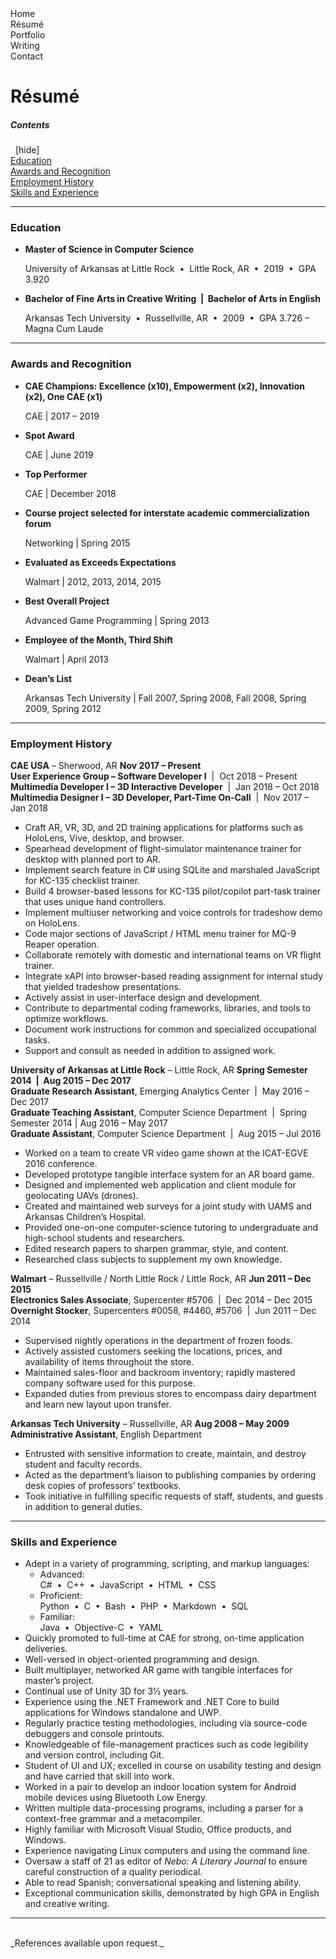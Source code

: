 <script src="https://code.jquery.com/jquery-3.2.1.min.js"></script>
<script src="/assets/js/menu-nav.js"></script>
<script src="/assets/js/toggle-toc.js"></script>

<div id="site-menu" class="site-menu">
  <div id="site-menu-button-containter-home" class="site-menu-button-container">
    <div id="site-menu-button-home" class="site-menu-button">
      <span class="site-menu-button-text">Home</span>
    </div>
  </div>
  <div id="site-menu-button-container-resume" class="site-menu-button-container">
    <div id="site-menu-button-resume" class="site-menu-button disabled">
      <span class="site-menu-button-text">R&#233;sum&#233;</span>
    </div>
  </div>
  <div id="site-menu-button-container-portfolio" class="site-menu-button-container">
    <div id="site-menu-button-portfolio" class="site-menu-button">
      <span class="site-menu-button-text">Portfolio</span>
    </div>
  </div>
  <div id="site-menu-button-container-writing" class="site-menu-button-container">
    <div id="site-menu-button-writing" class="site-menu-button">
      <span class="site-menu-button-text">Writing</span>
    </div>
  </div>
  <div id="site-menu-button-container-contact" class="site-menu-button-container">
    <div id="site-menu-button-contact" class="site-menu-button">
      <span class="site-menu-button-text">Contact</span>
    </div>
  </div>
</div>

# R&#233;sum&#233; #

<nav class="toc">
  <div class="toc-title">
    <h5 class="toc-title-text">Contents</h5>
    &nbsp;
    [<a class="smaller-text toc-toggle-text" onclick="toggleTOC()">hide</a>]
  </div>
  <div class="toc-headings">
    <a href="#education">Education</a><br>
    <a href="#awards-and-recognition">Awards and Recognition</a><br>
    <a href="#employment-history">Employment History</a><br>
    <a href="#skills-and-experience">Skills and Experience</a>
  </div>
</nav>

* * *

<div id="education">
  <h3>Education</h3>

  <ul>
    <li class="bullet-point-one"><p><strong>Master of Science in Computer Science</strong><br>
      <div class="bullet-addendum res">University of Arkansas at Little Rock&nbsp;&nbsp;•&nbsp;&nbsp;Little Rock, AR&nbsp;&nbsp;•&nbsp;&nbsp;2019&nbsp;&nbsp;•&nbsp;&nbsp;GPA 3.920</div></p></li>
    <li class="bullet-point-one"><p><strong>Bachelor of Fine Arts in Creative Writing&nbsp;&nbsp;|&nbsp;&nbsp;Bachelor of Arts in English</strong><br>
      <div class="bullet-addendum res">Arkansas Tech University&nbsp;&nbsp;•&nbsp;&nbsp;Russellville, AR&nbsp;&nbsp;•&nbsp;&nbsp;2009&nbsp;&nbsp;•&nbsp;&nbsp;GPA 3.726 – Magna Cum Laude</div></p></li>
  </ul>
</div>

* * *

<div id="awards-and-recognition">
  <h3>Awards and Recognition</h3>

  <ul>
    <li class="bullet-point-one"><p><strong>CAE Champions: Excellence (x10), Empowerment (x2), Innovation (x2), One CAE (x1)</strong><br>
      <div class="bullet-addendum res">CAE | 2017 – 2019</div></p></li>
    <li class="bullet-point-one"><p><strong>Spot Award</strong><br>
      <div class="bullet-addendum res">CAE | June 2019</div></p></li>
    <li class="bullet-point-one"><p><strong>Top Performer</strong><br>
      <div class="bullet-addendum res">CAE | December 2018</div></p></li>
    <li class="bullet-point-one"><p><strong>Course project selected for interstate academic commercialization forum</strong><br>
      <div class="bullet-addendum res">Networking | Spring 2015</div></p></li>
    <li class="bullet-point-one"><p><strong>Evaluated as Exceeds Expectations</strong><br>
      <div class="bullet-addendum res">Walmart | 2012, 2013, 2014, 2015</div></p></li>
    <li class="bullet-point-one"><p><strong>Best Overall Project</strong><br>
      <div class="bullet-addendum res">Advanced Game Programming | Spring 2013</div></p></li>
    <li class="bullet-point-one"><p><strong>Employee of the Month, Third Shift</strong><br>
      <div class="bullet-addendum res">Walmart | April 2013</div></p></li>
    <li class="bullet-point-one"><p><strong>Dean’s List</strong><br>
      <div class="bullet-addendum res">Arkansas Tech University | Fall 2007, Spring 2008, Fall 2008, Spring 2009, Spring 2012</div></p></li>
  </ul>
</div>

* * *

<div id="employment-history">
  <h3>Employment History</h3>

  <div id="cae-nov17-present" class="job-container">
    <div class="job-employer-and-duration clearfix">
      <span class="float-left"><strong>CAE USA</strong> – Sherwood, AR</span>
      <span class="float-right"><strong>Nov 2017 – Present</strong></span>
    </div>
    <div class="job-description">
      <div class="job-position-group">
        <span class="job-position"><strong>User Experience Group –  Software Developer I</strong>&nbsp;&nbsp;|&nbsp;&nbsp;Oct 2018 – Present</span><br>
        <span class="job-position"><strong>Multimedia Developer I – 3D Interactive Developer</strong>&nbsp;&nbsp;|&nbsp;&nbsp;Jan 2018 – Oct 2018</span><br>
        <span class="job-position"><strong>Multimedia Designer I – 3D Developer, Part-Time On-Call</strong>&nbsp;&nbsp;|&nbsp;&nbsp;Nov 2017 – Jan 2018</span>
      </div>
      <ul class="job-activities">
        <li class="bullet-point-two">Craft AR, VR, 3D, and 2D training applications for platforms such as HoloLens, Vive, desktop, and browser.</li>
        <li class="bullet-point-two">Spearhead development of flight-simulator maintenance trainer for desktop with planned port to AR.</li>
        <li class="bullet-point-two">Implement search feature in C# using SQLite and marshaled JavaScript for KC-135 checklist trainer.</li>
        <li class="bullet-point-two">Build 4 browser-based lessons for KC-135 pilot/copilot part-task trainer that uses unique hand controllers.</li>
        <li class="bullet-point-two">Implement multiuser networking and voice controls for tradeshow demo on HoloLens.</li>
        <li class="bullet-point-two">Code major sections of JavaScript / HTML menu trainer for MQ-9 Reaper operation.</li>
        <li class="bullet-point-two">Collaborate remotely with domestic and international teams on VR flight trainer.</li>
        <li class="bullet-point-two">Integrate xAPI into browser-based reading assignment for internal study that yielded tradeshow presentations.</li>
        <li class="bullet-point-two">Actively assist in user-interface design and development.</li>
        <li class="bullet-point-two">Contribute to departmental coding frameworks, libraries, and tools to optimize workflows.</li>
        <li class="bullet-point-two">Document work instructions for common and specialized occupational tasks.</li>
        <li class="bullet-point-two">Support and consult as needed in addition to assigned work.</li>
      </ul>
    </div>
  </div>

  <div id="ualr-spr14-aug15-dec17" class="job-container">
    <div class="job-employer-and-duration clearfix">
      <span class="float-left"><strong>University of Arkansas at Little Rock</strong> – Little Rock, AR</span>
      <span class="float-right"><strong>Spring Semester 2014&nbsp;&nbsp;|&nbsp;&nbsp;Aug 2015 – Dec 2017</strong></span>
    </div>
    <div class="job-description">
      <div class="job-position-group">
        <span class="job-position"><strong>Graduate Research Assistant</strong>, Emerging Analytics Center&nbsp;&nbsp;|&nbsp;&nbsp;May 2016 – Dec 2017</span><br>
        <span class="job-position"><strong>Graduate Teaching Assistant</strong>, Computer Science Department&nbsp;&nbsp;|&nbsp;&nbsp;Spring Semester 2014 | Aug 2016 – May 2017</span><br>
        <span class="job-position"><strong>Graduate Assistant</strong>, Computer Science Department&nbsp;&nbsp;|&nbsp;&nbsp;Aug 2015 – Jul 2016</span>
      </div>
      <ul class="job-activities">
        <li class="bullet-point-two">Worked on a team to create VR video game shown at the ICAT-EGVE 2016 conference.</li>
        <li class="bullet-point-two">Developed prototype tangible interface system for an AR board game.</li>
        <li class="bullet-point-two">Designed and implemented web application and client module for geolocating UAVs (drones).</li>
        <li class="bullet-point-two">Created and maintained web surveys for a joint study with UAMS and Arkansas Children’s Hospital.</li>
        <li class="bullet-point-two">Provided one-on-one computer-science tutoring to undergraduate and high-school students and researchers.</li>
        <li class="bullet-point-two">Edited research papers to sharpen grammar, style, and content.</li>
        <li class="bullet-point-two">Researched class subjects to supplement my own knowledge.</li>
      </ul>
    </div>
  </div>

  <div id="walmart-jun11-dec14" class="job-container">
    <div class="job-employer-and-duration clearfix">
      <span class="float-left"><strong>Walmart</strong> – Russellville / North Little Rock / Little Rock, AR</span>
      <span class="float-right"><strong>Jun 2011 – Dec 2015</strong></span>
    </div>
    <div class="job-description">
      <div class="job-position-group">
        <span class="job-position"><strong>Electronics Sales Associate</strong>, Supercenter #5706&nbsp;&nbsp;|&nbsp;&nbsp;Dec 2014 – Dec 2015</span><br>
        <span class="job-position"><strong>Overnight Stocker</strong>, Supercenters #0058, #4460, #5706&nbsp;&nbsp;|&nbsp;&nbsp;Jun 2011 – Dec 2014</span>
      </div>
      <ul class="job-activities">
        <li class="bullet-point-two">Supervised nightly operations in the department of frozen foods.</li>
        <li class="bullet-point-two">Actively assisted customers seeking the locations, prices, and availability of items throughout the store.</li>
        <li class="bullet-point-two">Maintained sales-floor and backroom inventory; rapidly mastered company software used for this purpose.</li>
        <li class="bullet-point-two">Expanded duties from previous stores to encompass dairy department and learn new layout upon transfer.</li>
      </ul>
    </div>
  </div>

  <div id="atu-aug08-may09" class="job-container">
    <div class="job-employer-and-duration clearfix">
      <span class="float-left"><strong>Arkansas Tech University</strong> – Russellville, AR</span>
      <span class="float-right"><strong>Aug 2008 – May 2009</strong></span>
    </div>
    <div class="job-description">
      <div class="job-position-group">
        <span class="job-position"><strong>Administrative Assistant</strong>, English Department</span>
      </div>
      <ul class="job-activities">
        <li class="bullet-point-two">Entrusted with sensitive information to create, maintain, and destroy student and faculty records.</li>
        <li class="bullet-point-two">Acted as the department’s liaison to publishing companies by ordering desk copies of professors’ textbooks.</li>
        <li class="bullet-point-two">Took initiative in fulfilling specific requests of staff, students, and guests in addition to general duties.</li>
      </ul>
    </div>
  </div>
</div>

* * *

<div id="skills-and-experience">
  <h3>Skills and Experience</h3>

  <ul>
    <li class="bullet-point-two contains-sublist">
      Adept in a variety of programming, scripting, and markup languages:
      <ul class="sublist">
        <li class="bullet-point-three">
          <span class="language-list">
            <span class="language-list-header">Advanced:</span>
            <div class="language-list-items">C#&nbsp;&nbsp;•&nbsp;&nbsp;C++&nbsp;&nbsp;•&nbsp;&nbsp;JavaScript&nbsp;&nbsp;•&nbsp;&nbsp;HTML&nbsp;&nbsp;•&nbsp;&nbsp;CSS</div>
          </span>
        </li>
        <li class="bullet-point-three">
          <span class="language-list">
            <span class="language-list-header">Proficient:</span>
            <div class="language-list-items">Python&nbsp;&nbsp;•&nbsp;&nbsp;C&nbsp;&nbsp;•&nbsp;&nbsp;Bash&nbsp;&nbsp;•&nbsp;&nbsp;PHP&nbsp;&nbsp;•&nbsp;&nbsp;Markdown&nbsp;&nbsp;•&nbsp;&nbsp;SQL</div>
          </span>
        </li>
        <li class="bullet-point-three">
          <span class="language-list">
            <span class="language-list-header">Familiar:</span>
            <div class="language-list-items">Java&nbsp;&nbsp;•&nbsp;&nbsp;Objective-C&nbsp;&nbsp;•&nbsp;&nbsp;YAML</div>
          </span>
        </li>
      </ul>
    </li>
    <li class="bullet-point-two">Quickly promoted to full-time at CAE for strong, on-time application deliveries.</li>
    <li class="bullet-point-two">Well-versed in object-oriented programming and design.</li>
    <li class="bullet-point-two">Built multiplayer, networked AR game with tangible interfaces for master’s project.</li>
    <li class="bullet-point-two">Continual use of Unity 3D for 3½ years.</li>
    <li class="bullet-point-two">Experience using the .NET Framework and .NET Core to build applications for Windows standalone and UWP.</li>
    <li class="bullet-point-two">Regularly practice testing methodologies, including via source-code debuggers and console printouts.</li>
    <li class="bullet-point-two">Knowledgeable of file-management practices such as code legibility and version control, including Git.</li>
    <li class="bullet-point-two">Student of UI and UX; excelled in course on usability testing and design and have carried that skill into work.</li>
    <li class="bullet-point-two">Worked in a pair to develop an indoor location system for Android mobile devices using Bluetooth Low Energy.</li>
    <li class="bullet-point-two">Written multiple data-processing programs, including a parser for a context-free grammar and a metacompiler.</li>
    <li class="bullet-point-two">Highly familiar with Microsoft Visual Studio, Office products, and Windows.</li>
    <li class="bullet-point-two">Experience navigating Linux computers and using the command line.</li>
    <li class="bullet-point-two">Oversaw a staff of 21 as editor of <em>Nebo: A Literary Journal</em> to ensure careful construction of a quality periodical.</li>
    <li class="bullet-point-two">Able to read Spanish; conversational speaking and listening ability.</li>
    <li class="bullet-point-two">Exceptional communication skills, demonstrated by high GPA in English and creative writing.</li>
  </ul>
</div>

* * *

<br>
_References available upon request._
